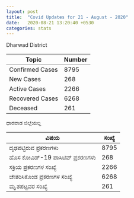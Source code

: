 ```yaml
---
layout: post
title:  "Covid Updates for 21 - August - 2020"
date:   2020-08-21 13:20:40 +0530
categories: stats
---
```


Dharwad District

|Topic|Number|
| ------------- | ------------- |
|Confirmed Cases|8795|
|New Cases|268|
|Active Cases|2266|
|Recovered Cases|6268|
|Deceased|261|

ಧಾರವಾಡ ಜಿಲ್ಲೆಯಲ್ಲ

|ವಿಷಯ|ಸಂಖ್ಯೆ|
| ------------- | ------------- |
|ದೃಢಪಟ್ಟಿರುವ ಪ್ರಕರಣಗಳು |8795|
|ಹೊಸ ಕೋವಿಡ್-19 ಪಾಸಿಟಿವ್ ಪ್ರಕರಣಗಳು |268|
|ಸಕ್ರಿಯ ಪ್ರಕರಣಗಳ ಸಂಖ್ಯೆ |2266|
|ಚೇತರಿಸಿಕೊಂಡ ಪ್ರಕರಣಗಳ ಸಂಖ್ಯೆ |6268|
|ಮೃೃತಪಟ್ಟವರ ಸಂಖ್ಯೆ  |261|
